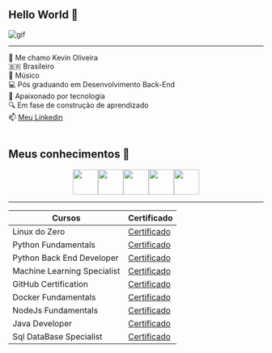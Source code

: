 <!-- Cabeçalho -->
## Hello World 👋

<p align = "center"> 

![gif](https://media1.tenor.com/m/bCfpwMjfAi0AAAAC/cat-typing.gif)  

</p>


-----------
👦 Me chamo Kevin Oliveira <br>
🇧🇷 Brasileiro <br>
🎹 Músico <br>
💻 Pós graduando em Desenvolvimento Back-End <br>
🐧 Apaixonado por tecnologia <br>
🔍 Em fase de construção de aprendizado <br>
 📫 [Meu Linkedin]() <br><br>

## Meus conhecimentos 💾
<p align = "center">
<img src="https://icongr.am/devicon/python-original.svg?size=132&color=c74343" width ="50px"><img src="https://icongr.am/devicon/nodejs-original.svg?size=128&color=currentColor" width ="50px"><img src="https://icongr.am/devicon/java-original.svg?size=132&color=c74343" width = "50px"><img src="https://icongr.am/devicon/docker-original.svg?size=132&color=1a1919" width = "50px"><img src="https://icongr.am/devicon/linux-original.svg?size=132&color=1a1919" width = "50px"> 
</p>


-----
|Cursos | Certificado|
|------|---------|
|Linux do Zero | [Certificado](https://hermes.dio.me/certificates/BWQD4LNC.pdf) |
|Python Fundamentals | [Certificado](https://hermes.dio.me/certificates/TLYXERQR.pdf) |
|Python Back End Developer | [Certificado]() |
|Machine Learning Specialist | [Certificado]() |
|GitHub Certification | [Certificado](https://hermes.dio.me/certificates/DHT2IECQ.pdf) |
|Docker Fundamentals | [Certificado]() |
|NodeJs Fundamentals | [Certificado]() |
|Java Developer | [Certificado]() |
|Sql DataBase Specialist | [Certificado]() |


<!--
**keviinoliveira/keviinoliveira** is a ✨ _special_ ✨ repository because its `README.md` (this file) appears on your GitHub profile.

Here are some ideas to get you started:

- 🔭 I’m currently working on ...
- 🌱 I’m currently learning ...
- 👯 I’m looking to collaborate on ...
- 🤔 I’m looking for help with ...
- 💬 Ask me about ...
- 📫 How to reach me: ...
- 😄 Pronouns: ...
- ⚡ Fun fact: ...
-->
